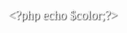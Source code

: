 <?php 
$i=0;
function random_color_part() {
	return str_pad( dechex( mt_rand( 0, 255 ) ), 2, '0', STR_PAD_LEFT);
}

function random_color() {
	return random_color_part() . random_color_part() . random_color_part();
}
$color = "#".random_color();
If($color == "#FFFFFF"){
	$color = "#".random_color();
}
?>
<script>
function copiarTexto() {
	var textoCopiado = document.getElementById("link");
	textoCopiado.select();
	document.execCommand("Copy");
	alert("Texto Copiado: " + textoCopiado.value);
}
</script>
<html>
<style>
@import url('https://fonts.googleapis.com/css2?family=Aleo:wght@300&display=swap');
</style>
<style>
body
{
	background-color:<?php echo $color;?>;
}
.centered {
	position: fixed;
	top: 50%;
	left: 50%;
	transform: translate(-50%, -50%);
}
input{
	text-transform: ;
	width:auto;
	text-shadow: 1px 1px 2px #000000;
	background-color:transparent; 
	border-radius:0; 
	text-align: center; 
	font-size: 20px;
border:0;
	color:#ffffff;
	font-family:"Aleo";
	caret-color: transparent;
}
input:hover{
	width:auto;
	text-shadow: 1px 1px 2.5px #000000;
	cursor: pointer;
}
textarea:focus, input:focus, select:focus {
	box-shadow: 0 0 0 0;
	border: 0 none;
	outline: 0;
} 
</style>
<center>
<input class="centered" title="Clique para copiar o texto" id="link" name="link" onClick="copiarTexto();" value="<?php echo $color;?>">
</center>
</html>
